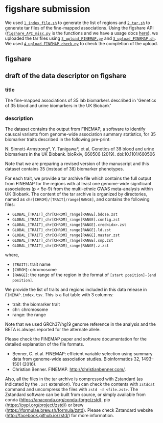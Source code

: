 # figshare submission

We used [`1_index_file.sh`](1_index_file.sh) to generate the list of regions and [`2_tar.sh`](2_tar.sh) to generate tar files of the fine-mapped associations. Using the figshare API ([`figshare_API_misc.py`](figshare_API_misc.py) is the functions and we have a usage docs [here](https://gist.github.com/yk-tanigawa/8bc3330bd44cce12e2d6b82c74318bdf)), we uploaded the tar files using [`3_upload_FINEMAP.py`](3_upload_FINEMAP.py) and [`3_upload_FINEMAP.sh`](3_upload_FINEMAP.sh). We used [`4_upload_FINEMAP_check.py`](4_upload_FINEMAP_check.py) to check the completion of the upload.

## figshare

## draft of the data descriptor on figshare

### title

The fine-mapped associations of 35 lab biomarkers described in 'Genetics of 35 blood and urine biomarkers in the UK Biobank'

### description

The dataset contains the output from FINEMAP, a software to identify causcal variants from genome-wide association summary statistics, for 35 biomarker traits described in the following pre-print:

N. Sinnott-Armstrong*, Y. Tanigawa*, et al, Genetics of 38 blood and urine biomarkers in the UK Biobank. bioRxiv, 660506 (2019). doi:10.1101/660506

Note that we are preparing a revised version of the manuscript and this dataset contains 35 (instead of 38) biomarker phenotypes.

For each trait, we provide a tar archive file which contains the full output from FINEMAP for the regions with at least one genome-wide significant associations (p < 5e-9) from the multi-ethnic GWAS meta-analysis within UK Biobank. The content of the tar archive is organized by directories, named as `chr[CHROM]/[TRAIT]/range[RANGE]`, and contains the following files:

- `GLOBAL_[TRAIT]_chr[CHROM]_range[RANGE].bdose.zst`
- `GLOBAL_[TRAIT]_chr[CHROM]_range[RANGE].config.zst`
- `GLOBAL_[TRAIT]_chr[CHROM]_range[RANGE].cred<idx>.zst`
- `GLOBAL_[TRAIT]_chr[CHROM]_range[RANGE].ld.zst`
- `GLOBAL_[TRAIT]_chr[CHROM]_range[RANGE].master.zst`
- `GLOBAL_[TRAIT]_chr[CHROM]_range[RANGE].snp.zst`
- `GLOBAL_[TRAIT]_chr[CHROM]_range[RANGE].z.zst`

where, 

- `[TRAIT]`: trait name
- `[CHROM]`: chromosome
- `[RANGE]`: the range of the region in the format of `[start position]-[end position]`.

We provide the list of traits and regions included in this data release in `FINEMAP.index.tsv`. This is a flat table with 3 columns:

- trait: the biomarker trait
- chr: chromosome
- range: the range

Note that we used GRCh37/hg19 genome reference in the analysis and the BETA is always reported for the alternate allele.

Please check the FINEMAP paper and software documentation for the detailed explanation of the file formats.

- Benner, C. et al. FINEMAP: efficient variable selection using summary data from genome-wide association studies. Bioinformatics 32, 1493–1501 (2016).
- Christian Benner. FINEMAP. http://christianbenner.com/.

Also, all the files in the tar archive is compressed with Zstandard (as indicated by the `.zst` extension). You can check the contents with `zstdcat` command and uncompress the files with `zstd -d <file.zst>`. The Zstandard software can be built from source, or simply available from conda (https://anaconda.org/conda-forge/zstd), pip (https://pypi.org/project/zstd/) or brew (https://formulae.brew.sh/formula/zstd). Please check Zstandard website (http://facebook.github.io/zstd/) for more information.
